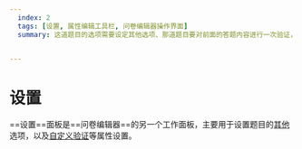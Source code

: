 ```yaml
---
  index: 2
  tags: [设置, 属性编辑工具栏, 问卷编辑器操作界面]
  summary: 这道题目的选项需要设定其他选项、那道题目要对前面的答题内容进行一次验证，在设置面板里完成这些工作。


---
```







# 设置

==设置==面板是==问卷编辑器==的另一个工作面板，主要用于设置题目的[其他](../../13otherOption/01otherOption.md)选项，以及[自定义验证](../../14customValidation/01customValidation.md)等属性设置。
